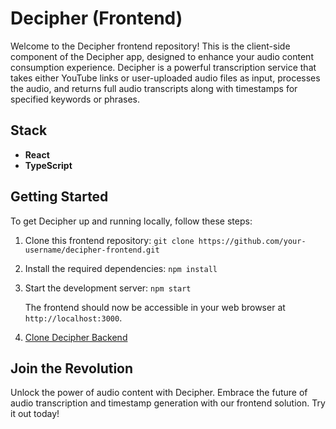# Decipher (Frontend)

Welcome to the Decipher frontend repository! This is the client-side component of the Decipher app, designed to enhance your audio content consumption experience. Decipher is a powerful transcription service that takes either YouTube links or user-uploaded audio files as input, processes the audio, and returns full audio transcripts along with timestamps for specified keywords or phrases.

## Stack

- **React**
- **TypeScript**

## Getting Started

To get Decipher up and running locally, follow these steps:

1. Clone this frontend repository:
```git clone https://github.com/your-username/decipher-frontend.git```

2. Install the required dependencies:
```npm install```

3. Start the development server:
```npm start```

   The frontend should now be accessible in your web browser at `http://localhost:3000`.

4. [Clone Decipher Backend](https://github.com/christopher-noble/decipher-backend)


## Join the Revolution

Unlock the power of audio content with Decipher. Embrace the future of audio transcription and timestamp generation with our frontend solution. Try it out today!

